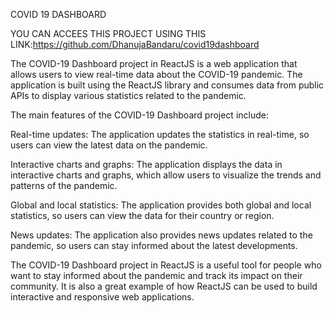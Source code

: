 COVID 19 DASHBOARD

YOU CAN ACCEES THIS PROJECT USING THIS LINK:https://github.com/DhanujaBandaru/covid19dashboard

The COVID-19 Dashboard project in ReactJS is a web application that allows users to view real-time data about the COVID-19 pandemic. The application is built using the ReactJS library and consumes data from public APIs to display various statistics related to the pandemic.

The main features of the COVID-19 Dashboard project include:

Real-time updates: The application updates the statistics in real-time, so users can view the latest data on the pandemic.

Interactive charts and graphs: The application displays the data in interactive charts and graphs, which allow users to visualize the trends and patterns of the pandemic.

Global and local statistics: The application provides both global and local statistics, so users can view the data for their country or region.

News updates: The application also provides news updates related to the pandemic, so users can stay informed about the latest developments.

The COVID-19 Dashboard project in ReactJS is a useful tool for people who want to stay informed about the pandemic and track its impact on their community. It is also a great example of how ReactJS can be used to build interactive and responsive web applications.

